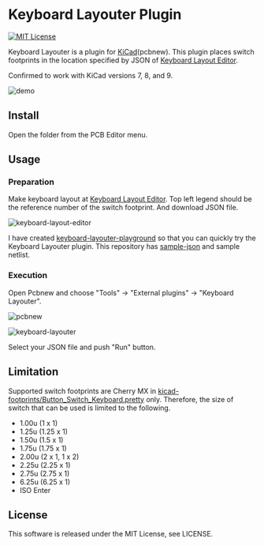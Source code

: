 
# Keyboard Layouter Plugin

[![MIT License](https://img.shields.io/github/license/mashape/apistatus.svg)](LICENSE)

Keyboard Layouter is a plugin for [KiCad](http://kicad-pcb.org/)(pcbnew).
This plugin places switch footprints in the location specified by JSON of
[Keyboard Layout Editor](http://www.keyboard-layout-editor.com/).

Confirmed to work with KiCad versions 7, 8, and 9.   

![demo](https://raw.githubusercontent.com/yskoht/keyboard-layouter/images/demo.gif)

## Install
Open the folder from the PCB Editor menu.

## Usage

### Preparation

Make keyboard layout at [Keyboard Layout Editor](http://www.keyboard-layout-editor.com/). Top left legend should be the reference number of the switch footprint. And download JSON file.

![keyboard-layout-editor](https://raw.githubusercontent.com/yskoht/keyboard-layouter/images/keyboard-layout-editor.png)

I have created [keyboard-layouter-playground](https://github.com/yskoht/keyboard-layouter-playground) so that you can quickly try the Keyboard Layouter plugin.
This repository has [sample-json](https://github.com/yskoht/keyboard-layouter-playground/tree/master/sample-json) and sample netlist.

### Execution

Open Pcbnew and choose "Tools" -> "External plugins" -> "Keyboard Layouter".

![pcbnew](https://raw.githubusercontent.com/yskoht/keyboard-layouter/images/pcbnew.png)

![keyboard-layouter](https://raw.githubusercontent.com/yskoht/keyboard-layouter/images/keyboard-layouter.png)

Select your JSON file and push "Run" button.

## Limitation

Supported switch footprints are Cherry MX in [kicad-footprints/Button_Switch_Keyboard.pretty](https://github.com/KiCad/kicad-footprints/tree/master/Button_Switch_Keyboard.pretty) only. Therefore, the size of switch that can be used is limited to the following.

- 1.00u (1 x 1)
- 1.25u (1.25 x 1)
- 1.50u (1.5 x 1)
- 1.75u (1.75 x 1)
- 2.00u (2 x 1, 1 x 2)
- 2.25u (2.25 x 1)
- 2.75u (2.75 x 1)
- 6.25u (6.25 x 1)
- ISO Enter

## License

This software is released under the MIT License, see LICENSE.
